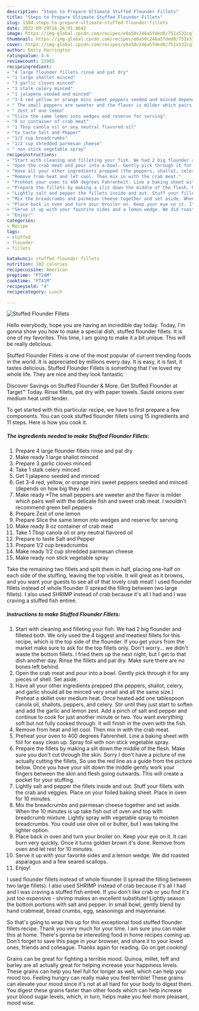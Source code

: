 ```yaml
---
description: "Steps to Prepare Ultimate Stuffed Flounder Fillets"
title: "Steps to Prepare Ultimate Stuffed Flounder Fillets"
slug: 1584-steps-to-prepare-ultimate-stuffed-flounder-fillets
date: 2022-09-29T16:26:01.864Z
image: https://img-global.cpcdn.com/recipes/e8a50c246a5fded8/751x532cq70/stuffed-flounder-fillets-recipe-main-photo.jpg
thumbnail: https://img-global.cpcdn.com/recipes/e8a50c246a5fded8/751x532cq70/stuffed-flounder-fillets-recipe-main-photo.jpg
cover: https://img-global.cpcdn.com/recipes/e8a50c246a5fded8/751x532cq70/stuffed-flounder-fillets-recipe-main-photo.jpg
author: Emily Harrington
ratingvalue: 4.6
reviewcount: 22085
recipeingredient:
- "4 large flounder fillets rinse and pat dry"
- "1 large shallot minced"
- "3 garlic cloves minced"
- "1 stalk celery minced"
- "1 jalapeno seeded and minced"
- "3-4 red yellow or orange mini sweet peppers seeded and minced depends on how big they are"
- " The small peppers are sweeter and the flavor is milder which pairs well with the delicate fish and sweet crab meat I wouldnt recommend green bell peppers"
- " Zest of one lemon"
- "Slice the same lemon into wedges and reserve for serving"
- "8 oz container of crab meat"
- "1 Tbsp canola oil or any neutral flavored oil"
- "to taste Salt and Pepper"
- "1/2 cup breadcrumbs"
- "1/2 cup shredded parmesan cheese"
- " non stick vegetable spray"
recipeinstructions:
- "Start with cleaning and filleting your fish. We had 2 big flounder and filleted both. We only used the 4 biggest and meatiest fillets for this recipe, which is the top side of the flounder. If you get yours from the market make sure to ask for the top fillets only. Don&#39;t worry... we didn&#39;t waste the bottom fillets. I fried them up the next night, but I get to that dish another day. Rinse the fillets and pat dry. Make sure there are no bones left behind."
- "Open the crab meat and pour into a bowl. Gently pick through it for any pieces of shell. Set aside."
- "Have all your other ingredients prepped (the peppers, shallot, celery, and garlic should all be minced very small and all the same size.) Preheat a skillet over medium heat. Once heated add one tablespoon canola oil, shallots, peppers, and celery. Stir until they just start to soften and add the garlic and lemon zest. Add a pinch of salt and pepper and continue to cook for just another minute or two. You want everything soft but not fully cooked through. It will finish in the oven with the fish."
- "Remove from heat and let cool. Then mix in with the crab meat."
- "Preheat your oven to 400 degrees Fahrenheit. Line a baking sheet with foil for easy clean up. Spray foil with non stick vegetable spray."
- "Prepare the fillets by making a slit down the middle of the flesh. Make sure you don&#39;t cut through the skin. Sorry I don&#39;t have a picture of me actually cutting the fillets, So use the red line as a guide from the picture below. Once you have your slit down the middle gently work your fingers between the skin and flesh going outwards. This will create a pocket for your stuffing."
- "Lightly salt and pepper the fillets inside and out. Stuff your fillets with the crab and veggies. Place on your foiled baking sheet. Place in oven for 10 minutes."
- "Mix the breadcrumbs and parmesan cheese together and set aside. When the 10 minutes is up take fish out of oven and top with breadcrumb mixture. Lightly spray with vegetable spray to moisten breadcrumbs. You could use olive oil or butter, but I was taking the lighter option."
- "Place back in oven and turn your broiler on. Keep your eye on it. It can burn very quickly. Once it turns golden brown it&#39;s done. Remove from oven and let rest for 10 minutes."
- "Serve it up with your favorite sides and a lemon wedge. We did roasted asparagus and a few seared scallops."
- "Enjoy!"
categories:
- Recipe
tags:
- stuffed
- flounder
- fillets

katakunci: stuffed flounder fillets 
nutrition: 102 calories
recipecuisine: American
preptime: "PT24M"
cooktime: "PT41M"
recipeyield: "4"
recipecategory: Lunch

---
```



![Stuffed Flounder Fillets](https://img-global.cpcdn.com/recipes/e8a50c246a5fded8/751x532cq70/stuffed-flounder-fillets-recipe-main-photo.jpg)

Hello everybody, hope you are having an incredible day today. Today, I'm gonna show you how to make a special dish, stuffed flounder fillets. It is one of my favorites. This time, I am going to make it a bit unique. This will be really delicious.

Stuffed Flounder Fillets is one of the most popular of current trending foods in the world. It is appreciated by millions every day. It is easy, it is fast, it tastes delicious. Stuffed Flounder Fillets is something that I've loved my whole life. They are nice and they look fantastic.

Discover Savings on Stuffed Flounder &amp; More. Get Stuffed Flounder at Target™ Today. Rinse fillets, pat dry with paper towels. Sauté onions over medium heat until tender.


To get started with this particular recipe, we have to first prepare a few components. You can cook stuffed flounder fillets using 15 ingredients and 11 steps. Here is how you cook it.

<!--inarticleads1-->

##### The ingredients needed to make Stuffed Flounder Fillets:

1. Prepare 4 large flounder fillets rinse and pat dry
1. Make ready 1 large shallot minced
1. Prepare 3 garlic cloves minced
1. Take 1 stalk celery minced
1. Get 1 jalapeno seeded and minced
1. Get 3-4 red, yellow, or orange mini sweet peppers seeded and minced (depends on how big they are)
1. Make ready  *The small peppers are sweeter and the flavor is milder which pairs well with the delicate fish and sweet crab meat. I wouldn&#39;t recommend green bell peppers
1. Prepare  Zest of one lemon
1. Prepare Slice the same lemon into wedges and reserve for serving
1. Make ready 8 oz container of crab meat
1. Take 1 Tbsp canola oil or any neutral flavored oil
1. Prepare to taste Salt and Pepper
1. Prepare 1/2 cup breadcrumbs
1. Make ready 1/2 cup shredded parmesan cheese
1. Make ready  non stick vegetable spray


Take the remaining two fillets and split them in half, placing one-half on each side of the stuffing, leaving the top visible. It will great as it browns, and you want your guests to see all of that lovely crab meat! I used flounder fillets instead of whole flounder (I spread the filling between two large fillets). I also used SHRIMP instead of crab because it&#39;s all I had and I was craving a stuffed fish entreé. 

<!--inarticleads2-->

##### Instructions to make Stuffed Flounder Fillets:

1. Start with cleaning and filleting your fish. We had 2 big flounder and filleted both. We only used the 4 biggest and meatiest fillets for this recipe, which is the top side of the flounder. If you get yours from the market make sure to ask for the top fillets only. Don&#39;t worry... we didn&#39;t waste the bottom fillets. I fried them up the next night, but I get to that dish another day. Rinse the fillets and pat dry. Make sure there are no bones left behind.
1. Open the crab meat and pour into a bowl. Gently pick through it for any pieces of shell. Set aside.
1. Have all your other ingredients prepped (the peppers, shallot, celery, and garlic should all be minced very small and all the same size.) Preheat a skillet over medium heat. Once heated add one tablespoon canola oil, shallots, peppers, and celery. Stir until they just start to soften and add the garlic and lemon zest. Add a pinch of salt and pepper and continue to cook for just another minute or two. You want everything soft but not fully cooked through. It will finish in the oven with the fish.
1. Remove from heat and let cool. Then mix in with the crab meat.
1. Preheat your oven to 400 degrees Fahrenheit. Line a baking sheet with foil for easy clean up. Spray foil with non stick vegetable spray.
1. Prepare the fillets by making a slit down the middle of the flesh. Make sure you don&#39;t cut through the skin. Sorry I don&#39;t have a picture of me actually cutting the fillets, So use the red line as a guide from the picture below. Once you have your slit down the middle gently work your fingers between the skin and flesh going outwards. This will create a pocket for your stuffing.
1. Lightly salt and pepper the fillets inside and out. Stuff your fillets with the crab and veggies. Place on your foiled baking sheet. Place in oven for 10 minutes.
1. Mix the breadcrumbs and parmesan cheese together and set aside. When the 10 minutes is up take fish out of oven and top with breadcrumb mixture. Lightly spray with vegetable spray to moisten breadcrumbs. You could use olive oil or butter, but I was taking the lighter option.
1. Place back in oven and turn your broiler on. Keep your eye on it. It can burn very quickly. Once it turns golden brown it&#39;s done. Remove from oven and let rest for 10 minutes.
1. Serve it up with your favorite sides and a lemon wedge. We did roasted asparagus and a few seared scallops.
1. Enjoy!


I used flounder fillets instead of whole flounder (I spread the filling between two large fillets). I also used SHRIMP instead of crab because it&#39;s all I had and I was craving a stuffed fish entreé. If you don&#39;t like crab or you find it&#39;s just too expensive - shrimp makes an excellent substitute! Lightly season the bottom portions with salt and pepper. In small bowl, gently blend by hand crabmeat, bread crumbs, egg, seasonings and mayonnaise. 

So that's going to wrap this up for this exceptional food stuffed flounder fillets recipe. Thank you very much for your time. I am sure you can make this at home. There's gonna be interesting food in home recipes coming up. Don't forget to save this page in your browser, and share it to your loved ones, friends and colleague. Thanks again for reading. Go on get cooking!

Grains can be great for fighting a terrible mood. Quinoa, millet, teff and barley are all actually great for helping increase your happiness levels. These grains can help you feel full for longer as well, which can help your mood too. Feeling hungry can really make you feel terrible! These grains can elevate your mood since it's not at all hard for your body to digest them. You digest these grains faster than other foods which can help increase your blood sugar levels, which, in turn, helps make you feel more pleasant, mood wise.
